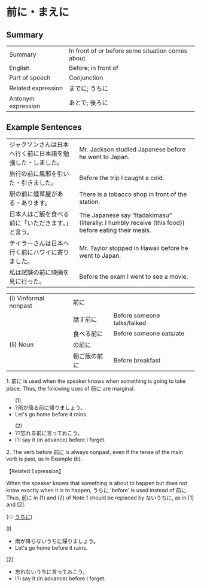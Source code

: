 # 前に・まえに

## Summary

<table><tr>   <td>Summary</td>   <td>In front of or before some situation comes about.</td></tr><tr>   <td>English</td>   <td>Before; in front of</td></tr><tr>   <td>Part of speech</td>   <td>Conjunction</td></tr><tr>   <td>Related expression</td>   <td>までに; うちに</td></tr><tr>   <td>Antonym expression</td>   <td>あとで; 後ろに</td></tr></table>

## Example Sentences

<table><tr>   <td>ジャクソンさんは日本へ行く前に日本語を勉強した・しました。</td>   <td>Mr. Jackson studied Japanese before he went to Japan.</td></tr><tr>   <td>旅行の前に風邪を引いた・引きました。</td>   <td>Before the trip I caught a cold.</td></tr><tr>   <td>駅の前に煙草屋がある・あります。</td>   <td>There is a tobacco shop in front of the station.</td></tr><tr>   <td>日本人はご飯を食べる前に「いただきます。」と言う。</td>   <td>The Japanese say “Itadakimasu” (literally: I humbly receive (this food)) before eating their meals.</td></tr><tr>   <td>テイラーさんは日本へ行く前にハワイに寄りました。</td>   <td>Mr. Taylor stopped in Hawaii before he went to Japan.</td></tr><tr>   <td>私は試験の前に映画を見に行った。</td>   <td>Before the exam I went to see a movie.</td></tr></table>

<table class="table"> <tbody><tr class="tr head"> <td class="td"><span class="numbers">(i)</span> <span> <span class="bold">Vinformal nonpast</span></span></td> <td class="td"><span class="concept">前に</span> </td> <td class="td"><span>&nbsp;</span></td> </tr> <tr class="tr"> <td class="td"><span>&nbsp;</span></td> <td class="td"><span>話す<span class="concept">前に</span></span> </td> <td class="td"><span>Before    someone talks/talked</span></td> </tr> <tr class="tr"> <td class="td"><span>&nbsp;</span></td> <td class="td"><span>食べる<span class="concept">前に</span></span> </td> <td class="td"><span>Before    someone eats/ate</span></td> </tr> <tr class="tr head"> <td class="td"><span class="numbers">(ii)</span> <span> <span class="bold">Noun</span></span></td> <td class="td"><span class="concept">の前に</span> </td> <td class="td"><span>&nbsp;</span></td> </tr> <tr class="tr"> <td class="td"><span>&nbsp;</span></td> <td class="td"><span>朝ご飯<span class="concept">の前に</span></span> </td> <td class="td"><span>Before    breakfast</span></td> </tr></tbody></table>

<p>1. <span class="cloze">前に</span> is used when the speaker knows when something is going to take place. Thus, the following uses of <span class="cloze">前に</span> are marginal.</p>  <ul>(1) <li>?雨が降る<span class="cloze">前に</span>帰りましょう。</li> <li>Let's go home before it rains.</li> </ul>  <ul>(2) <li>??忘れる<span class="cloze">前に</span>言っておこう。</li> <li>I'll say it (in advance) before I forget.</li> </ul>  <p>2. The verb before <span class="cloze">前に</span> is always nonpast, even if the tense of the main verb is past, as in Example (b).</p>  <p>【Related Expression】</p>  <p>When the speaker knows that something is about to happen but does not know exactly when it is to happen, うちに 'before' is used instead of <span class="cloze">前に</span>. Thus, <span class="cloze">前に</span> in (1) and (2) of Note 1 should be replaced by ないうちに, as in [1] and [2].</p>  <p>(⇨ <a href="#㊦ うちに">うちに</a>)</p>  <p>[I]</p>  <ul> <li>雨が降らないうちに帰りましょう。</li> <li>Let's go home before it rains.</li> </ul>  <p>[2]</p>  <ul> <li>忘れないうちに言っておこう。</li> <li>I'll say it (in advance) before I forget.</li> </ul>

